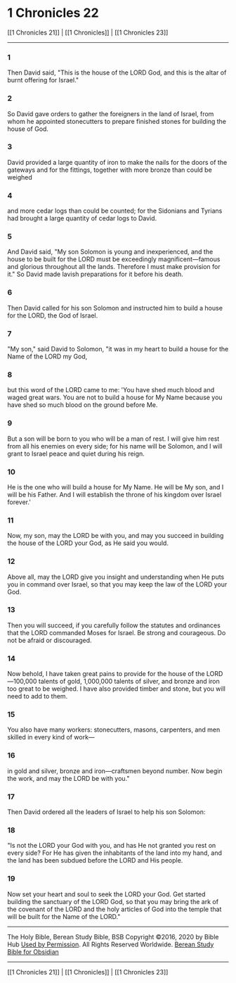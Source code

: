 # 1 Chronicles 22

[[1 Chronicles 21]] | [[1 Chronicles]] | [[1 Chronicles 23]]

---

### 1
Then David said, "This is the house of the LORD God, and this is the altar of burnt offering for Israel."

### 2
So David gave orders to gather the foreigners in the land of Israel, from whom he appointed stonecutters to prepare finished stones for building the house of God.

### 3
David provided a large quantity of iron to make the nails for the doors of the gateways and for the fittings, together with more bronze than could be weighed

### 4
and more cedar logs than could be counted; for the Sidonians and Tyrians had brought a large quantity of cedar logs to David.

### 5
And David said, "My son Solomon is young and inexperienced, and the house to be built for the LORD must be exceedingly magnificent—famous and glorious throughout all the lands. Therefore I must make provision for it." So David made lavish preparations for it before his death.

### 6
Then David called for his son Solomon and instructed him to build a house for the LORD, the God of Israel.

### 7
"My son," said David to Solomon, "it was in my heart to build a house for the Name of the LORD my God,

### 8
but this word of the LORD came to me: 'You have shed much blood and waged great wars. You are not to build a house for My Name because you have shed so much blood on the ground before Me.

### 9
But a son will be born to you who will be a man of rest. I will give him rest from all his enemies on every side; for his name will be Solomon, and I will grant to Israel peace and quiet during his reign.

### 10
He is the one who will build a house for My Name. He will be My son, and I will be his Father. And I will establish the throne of his kingdom over Israel forever.'

### 11
Now, my son, may the LORD be with you, and may you succeed in building the house of the LORD your God, as He said you would.

### 12
Above all, may the LORD give you insight and understanding when He puts you in command over Israel, so that you may keep the law of the LORD your God.

### 13
Then you will succeed, if you carefully follow the statutes and ordinances that the LORD commanded Moses for Israel. Be strong and courageous. Do not be afraid or discouraged.

### 14
Now behold, I have taken great pains to provide for the house of the LORD—100,000 talents of gold, 1,000,000 talents of silver, and bronze and iron too great to be weighed. I have also provided timber and stone, but you will need to add to them.

### 15
You also have many workers: stonecutters, masons, carpenters, and men skilled in every kind of work—

### 16
in gold and silver, bronze and iron—craftsmen beyond number. Now begin the work, and may the LORD be with you."

### 17
Then David ordered all the leaders of Israel to help his son Solomon:

### 18
"Is not the LORD your God with you, and has He not granted you rest on every side? For He has given the inhabitants of the land into my hand, and the land has been subdued before the LORD and His people.

### 19
Now set your heart and soul to seek the LORD your God. Get started building the sanctuary of the LORD God, so that you may bring the ark of the covenant of the LORD and the holy articles of God into the temple that will be built for the Name of the LORD."

---

The Holy Bible, Berean Study Bible, BSB
Copyright ©2016, 2020 by Bible Hub
[Used by Permission](https://berean.bible/terms.htm). All Rights Reserved Worldwide.
[Berean Study Bible for Obsidian](https://github.com/gapmiss/berean-study-bible-for-obsidian)

---

[[1 Chronicles 21]] | [[1 Chronicles]] | [[1 Chronicles 23]]

